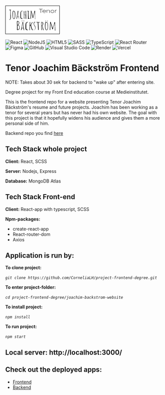 ![Logo](./src/images/logo-dark2-readme.svg)

![React](https://img.shields.io/badge/react-%2320232a.svg?style=for-the-badge&logo=react&logoColor=%2361DAFB)
![NodeJS](https://img.shields.io/badge/node.js-6DA55F?style=for-the-badge&logo=node.js&logoColor=white)
![HTML5](https://img.shields.io/badge/html5-%23E34F26.svg?style=for-the-badge&logo=html5&logoColor=white)
![SASS](https://img.shields.io/badge/SASS-hotpink.svg?style=for-the-badge&logo=SASS&logoColor=white)
![TypeScript](https://img.shields.io/badge/typescript-%23007ACC.svg?style=for-the-badge&logo=typescript&logoColor=white)
![React Router](https://img.shields.io/badge/React_Router-CA4245?style=for-the-badge&logo=react-router&logoColor=white)
![Figma](https://img.shields.io/badge/figma-%23F24E1E.svg?style=for-the-badge&logo=figma&logoColor=white)
![GitHub](https://img.shields.io/badge/github-%23121011.svg?style=for-the-badge&logo=github&logoColor=white)
![Visual Studio Code](https://img.shields.io/badge/Visual%20Studio%20Code-0078d7.svg?style=for-the-badge&logo=visual-studio-code&logoColor=white)
![Render](https://img.shields.io/badge/Render-%46E3B7.svg?style=for-the-badge&logo=render&logoColor=white)
![Vercel](https://img.shields.io/badge/vercel-%23000000.svg?style=for-the-badge&logo=vercel&logoColor=white)

# Tenor Joachim Bäckström Frontend

NOTE: Takes about 30 sek for backend to "wake up" after entering site. 

Degree project for my Front End education course at Medieinstitutet.

This is the frontend repo for a website presenting Tenor Joachim Bäckström's resume and future projects. Joachim has been working as a tenor for several years but has never had his own website. The goal with this project is that it hopefully widens his audience and gives them a more personal side of him.

Backend repo you find [here](https://github.com/CorneliaLH/project-backend-degree)

## Tech Stack whole project

**Client:** React, SCSS

**Server:** Nodejs, Express

**Database:** MongoDB Atlas

## Tech Stack Front-end

**Client:** React-app with typescript, SCSS

**Npm-packages:**

- create-react-app
- React-router-dom
- Axios

## Application is run by:

**To clone project:**

_`git clone https://github.com/CorneliaLH/project-frontend-degree.git`_

**To enter project-folder:**

_`cd project-frontend-degree/joachim-backstrom-website`_

**To install project:**

_`npm install`_

**To run project:**

_`npm start`_

## Local server: http://localhost:3000/

## Check out the deployed apps:

- [Frontend](https://project-frontend-degree.vercel.app/)
- [Backend](https://degree-project-backe-end.onrender.com)
